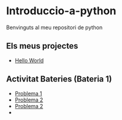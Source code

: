 # Introduccio-a-python

Benvinguts al meu repositori de python

## Els meus projectes

 - [Hello World](hello_world.py)

## Activitat Bateries (Bateria 1)

- [Problema 1](Batery1.py)
- [Problema 2](Batery2.py)
- [Problema 2](Batery3.py)
- 




